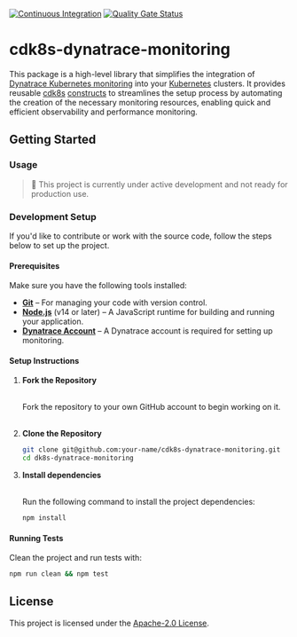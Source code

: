 [![Continuous Integration](https://github.com/mihaly-farkas/cdk8s-dynatrace-monitoring/actions/workflows/continous-integration.yml/badge.svg)](https://github.com/mihaly-farkas/cdk8s-dynatrace-monitoring/actions/workflows/continous-integration.yml)
[![Quality Gate Status](https://sonarcloud.io/api/project_badges/measure?project=mihaly-farkas_cdk8s-dynatrace-monitoring&metric=alert_status)](https://sonarcloud.io/summary/new_code?id=mihaly-farkas_cdk8s-dynatrace-monitoring)

# cdk8s-dynatrace-monitoring

This package is a high-level library that simplifies the integration of
[Dynatrace Kubernetes monitoring](https://www.dynatrace.com/monitoring/technologies/kubernetes-monitoring/) into your
[Kubernetes](https://kubernetes.io/) clusters.
It provides reusable 
[cdk8s](https://cdk8s.io/)
[constructs](https://cdk8s.io/docs/latest/basics/constructs/)
to streamlines the setup process by automating the creation of the necessary monitoring resources, enabling quick and 
efficient observability and performance monitoring.

## Getting Started

### Usage

> :construction: This project is currently under active development and not ready for production use.

### Development Setup

If you'd like to contribute or work with the source code, follow the steps below to set up the project.

#### Prerequisites

Make sure you have the following tools installed:

- **[Git](https://git-scm.com/)** – For managing your code with version control.
- **[Node.js](https://nodejs.org/)** (v14 or later) – A JavaScript runtime for building and running your application.
- **[Dynatrace Account](https://www.dynatrace.com/signup/)** – A Dynatrace account is required for setting up monitoring.

#### Setup Instructions

1. **Fork the Repository**<br><br>

   Fork the repository to your own GitHub account to begin working on it.<br><br>

2. **Clone the Repository**

   ```bash
   git clone git@github.com:your-name/cdk8s-dynatrace-monitoring.git
   cd dk8s-dynatrace-monitoring
   ```
   
3. **Install dependencies**<br><br>

   Run the following command to install the project dependencies:

   ```bash
   npm install
   ```

#### Running Tests

Clean the project and run tests with:

```bash
npm run clean && npm test
```

## License

This project is licensed under the [Apache-2.0 License](LICENSE).
